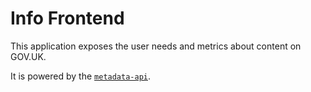 # Info Frontend

This application exposes the user needs and metrics about content on GOV.UK.

It is powered by the [`metadata-api`](https://github.com/alphagov/metadata-api).
